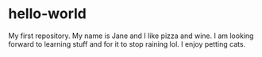 # hello-world
My first repository. 
My name is Jane and I like pizza and wine. I am looking forward to learning stuff and for it to stop raining lol. I enjoy petting cats. 
